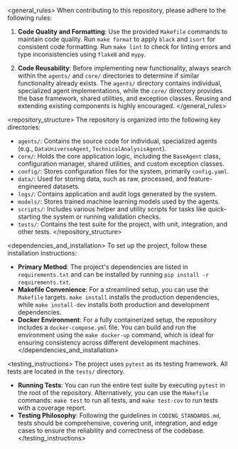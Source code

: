 <general_rules>
When contributing to this repository, please adhere to the following rules:

1.  **Code Quality and Formatting**: Use the provided `Makefile` commands to maintain code quality. Run `make format` to apply `black` and `isort` for consistent code formatting. Run `make lint` to check for linting errors and type inconsistencies using `flake8` and `mypy`.

2.  **Code Reusability**: Before implementing new functionality, always search within the `agents/` and `core/` directories to determine if similar functionality already exists. The `agents/` directory contains individual, specialized agent implementations, while the `core/` directory provides the base framework, shared utilities, and exception classes. Reusing and extending existing components is highly encouraged.
</general_rules>

<repository_structure>
The repository is organized into the following key directories:

-   `agents/`: Contains the source code for individual, specialized agents (e.g., `DataUniverseAgent`, `TechnicalAnalysisAgent`).
-   `core/`: Holds the core application logic, including the `BaseAgent` class, configuration manager, shared utilities, and custom exception classes.
-   `config/`: Stores configuration files for the system, primarily `config.yaml`.
-   `data/`: Used for storing data, such as raw, processed, and feature-engineered datasets.
-   `logs/`: Contains application and audit logs generated by the system.
-   `models/`: Stores trained machine learning models used by the agents.
-   `scripts/`: Includes various helper and utility scripts for tasks like quick-starting the system or running validation checks.
-   `tests/`: Contains the test suite for the project, with unit, integration, and other tests.
</repository_structure>

<dependencies_and_installation>
To set up the project, follow these installation instructions:

-   **Primary Method**: The project's dependencies are listed in `requirements.txt` and can be installed by running `pip install -r requirements.txt`.
-   **Makefile Convenience**: For a streamlined setup, you can use the `Makefile` targets. `make install` installs the production dependencies, while `make install-dev` installs both production and development dependencies.
-   **Docker Environment**: For a fully containerized setup, the repository includes a `docker-compose.yml` file. You can build and run the environment using the `make docker-up` command, which is ideal for ensuring consistency across different development machines.
</dependencies_and_installation>

<testing_instructions>
The project uses `pytest` as its testing framework. All tests are located in the `tests/` directory.

-   **Running Tests**: You can run the entire test suite by executing `pytest` in the root of the repository. Alternatively, you can use the `Makefile` commands: `make test` to run all tests, and `make test-cov` to run tests with a coverage report.
-   **Testing Philosophy**: Following the guidelines in `CODING_STANDARDS.md`, tests should be comprehensive, covering unit, integration, and edge cases to ensure the reliability and correctness of the codebase.
</testing_instructions>







